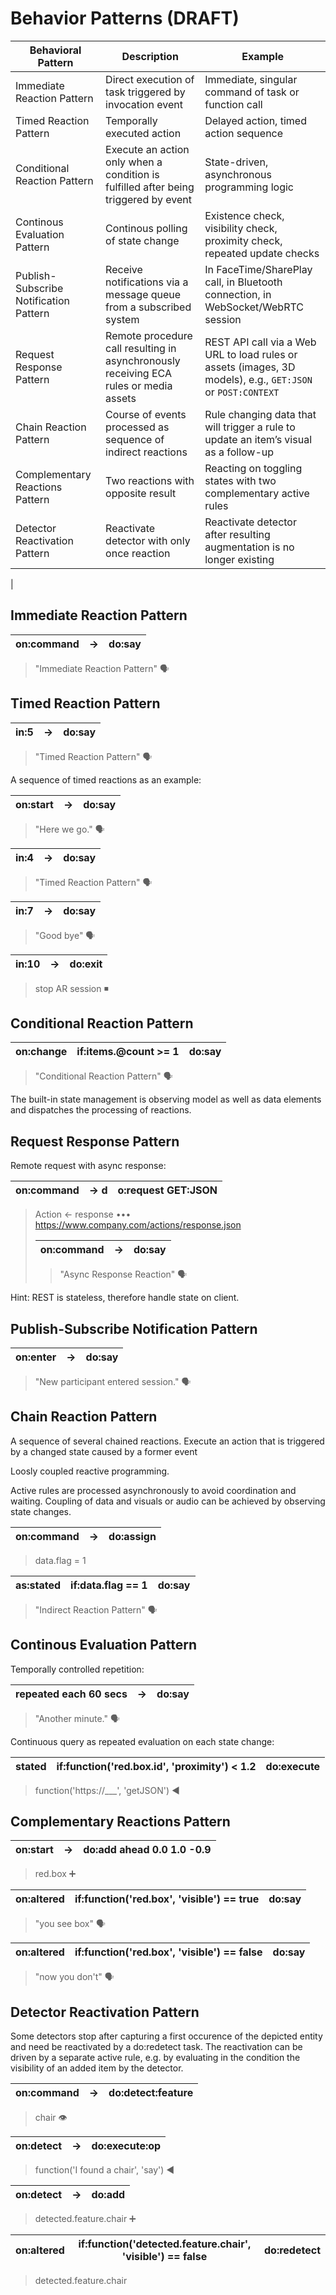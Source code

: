 # Behavior Patterns (DRAFT)


| Behavioral Pattern	| Description	| Example |
|---|---|---|
| Immediate Reaction Pattern	| Direct execution of task triggered by invocation event	| Immediate, singular command of task or function call |
| Timed Reaction Pattern	| Temporally executed action	| Delayed action, timed action sequence|
| Conditional Reaction Pattern	| Execute an action only when a condition is fulfilled after being triggered by event	| State-driven, asynchronous programming logic|
| Continous Evaluation Pattern	| Continous polling of state change	|Existence check, visibility check, proximity check, repeated update checks |
| Publish-Subscribe Notification Pattern	| Receive notifications via a message queue from a subscribed system	| In FaceTime/SharePlay call, in Bluetooth connection, in WebSocket/WebRTC session |
| Request Response Pattern	| Remote procedure call resulting in asynchronously receiving ECA rules or media assets	| REST API call via a Web URL to load rules or assets (images, 3D models), e.g., `GET:JSON` or `POST:CONTEXT`|
| Chain Reaction Pattern	| Course of events processed as sequence of indirect reactions	| Rule changing data that will trigger a rule to update an item’s visual as a follow-up |
| Complementary Reactions Pattern	| Two reactions with opposite result	|Reacting on toggling states with two complementary active rules|
| Detector Reactivation Pattern	| Reactivate detector with only once reaction	|Reactivate detector after resulting augmentation is no longer existing |
|


## Immediate Reaction Pattern
| on:command	| →	| do:say | 
|---|---|---|
> "Immediate Reaction Pattern" 🗣

## Timed Reaction Pattern
| in:5	| →	| do:say | 
|---|---|---|
> "Timed Reaction Pattern" 🗣

A sequence of timed reactions as an example:

| on:start	| →	| do:say | 
|---|---|---|
> "Here we go." 🗣

| in:4	| →	| do:say | 
|---|---|---|
> "Timed Reaction Pattern" 🗣

| in:7	| →	| do:say | 
|---|---|---|
> "Good bye" 🗣

| in:10	| →	| do:exit | 
|---|---|---|
> stop AR session ◾

## Conditional Reaction Pattern
| on:change	| if:items.@count >= 1	| do:say | 
|---|---|---|
> "Conditional Reaction Pattern" 🗣

The built-in state management is observing model as well as data elements and dispatches the processing of reactions.


## Request Response Pattern
Remote request with async response:

| on:command	| →	d| o:request GET:JSON | 
|---|---|---|
> Action ← response ••• https://www.company.com/actions/response.json
> 
> | on:command	| →	| do:say | 
> |---|---|---|
>> "Async Response Reaction" 🗣

Hint: REST is stateless, therefore handle state on client.

## Publish-Subscribe Notification Pattern
| on:enter	| →	| do:say | 
|---|---|---|
> "New participant entered session." 🗣

## Chain Reaction Pattern

A sequence of several chained reactions. 
Execute an action that is triggered by a changed state caused by a former event

Loosly coupled reactive programming.

Active rules are processed asynchronously to avoid coordination and waiting. Coupling of data and visuals or audio can be achieved by observing state changes.

| on:command	| →	| do:assign |
|---|---|---|
> data.flag = 1

| as:stated	| if:data.flag == 1	| do:say | 
|---|---|---|
> "Indirect Reaction Pattern" 🗣


## Continous Evaluation Pattern

Temporally controlled repetition:

| repeated each 60 secs	| →	| do:say | 
|---|---|---|
> "Another minute." 🗣


Continuous query as repeated evaluation on each state change:

| stated	| if:function('red.box.id', 'proximity') < 1.2	| do:execute | 
|---|---|---|
> function('https://___', 'getJSON') ◀

## Complementary Reactions Pattern
| on:start	| →	| do:add ahead 0.0 1.0 -0.9 | 
|---|---|---|
> red.box ➕

| on:altered	| if:function('red.box', 'visible') == true	| do:say | 
|---|---|---|
> "you see box" 🗣

| on:altered	| if:function('red.box', 'visible') == false	| do:say | 
|---|---|---|
> "now you don't" 🗣


## Detector Reactivation Pattern
Some detectors stop after capturing a first occurence of the depicted entity and need be reactivated by a do:redetect task. The reactivation can be driven by a separate active rule, e.g. by evaluating in the condition the visibility of an added item by the detector.

| on:command	| →	| do:detect:feature | 
|---|---|---|
> chair 👁

| on:detect	| →	| do:execute:op | 
|---|---|---|
>function('I found a chair', 'say') ◀

| on:detect	| →	| do:add | 
|---|---|---|
> detected.feature.chair ➕

| on:altered	| if:function('detected.feature.chair', 'visible') == false	| do:redetect | 
|---|---|---|
> detected.feature.chair

